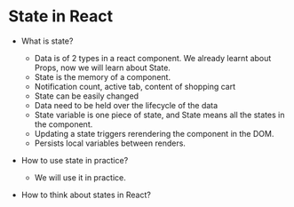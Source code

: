 # State in React

- What is state?

  - Data is of 2 types in a react component. We already learnt about Props, now we will learn about State.
  - State is the memory of a component.
  - Notification count, active tab, content of shopping cart
  - State can be easily changed
  - Data need to be held over the lifecycle of the data
  - State variable is one piece of state, and State means all the states in the component.
  - Updating a state triggers rerendering the component in the DOM.
  - Persists local variables between renders.

- How to use state in practice?
  - We will use it in practice.
- How to think about states in React?
